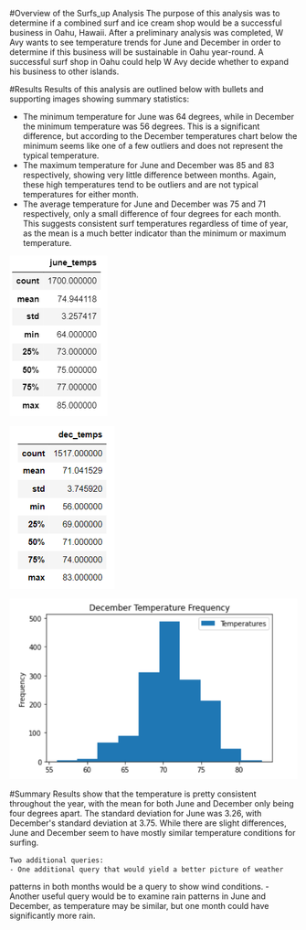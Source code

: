 #Overview of the Surfs_up Analysis
    The purpose of this analysis was to determine if a combined surf and ice cream shop would be a successful business
in Oahu, Hawaii. After a preliminary analysis was completed, W Avy wants to see temperature trends for June and December in order to determine if this business will be sustainable in Oahu year-round. A successful surf shop in Oahu could help W Avy decide whether to expand his business to other islands.

#Results
    Results of this analysis are outlined below with bullets and supporting images showing summary statistics:
 
 - The minimum temperature for June was 64 degrees, while in December the minimum temperature was 56 degrees. This is a significant difference, but according to the December temperatures chart below the minimum seems like one of a few outliers and does not represent the typical temperature.
 - The maximum temperature for June and December was 85 and 83 respectively, showing very little difference between months. Again, these high temperatures tend to be outliers and are not typical temperatures for either month.
 - The average temperature for June and December was 75 and 71 respectively, only a small difference of four degrees for each month. This suggests consistent surf temperatures regardless of time of year, as the mean is a much better indicator than the minimum or maximum temperature.
 

!["June Temperature Statistics"](Resources/june_temps.png)

!["December Temperature Statistics"](Resources/dec_temps.png)

!["December Temperature Frequency"](Resources/Chart.png)

#Summary
    Results show that the temperature is pretty consistent throughout the
year, with the mean for both June and December only being four degrees apart. The standard deviation for June was 3.26, with December's standard deviation at 3.75. While there are slight differences, June and December seem to have mostly similar temperature conditions for surfing.

    Two additional queries:
    - One additional query that would yield a better picture of weather
patterns in both months would be a query to show wind conditions.
    - Another useful query would be to examine rain patterns in June and
December, as temperature may be similar, but one month could have significantly more rain.
